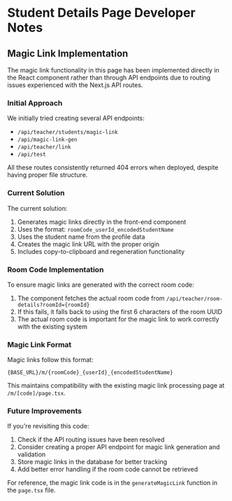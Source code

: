 # Student Details Page Developer Notes

## Magic Link Implementation

The magic link functionality in this page has been implemented directly in the React component rather than through API endpoints due to routing issues experienced with the Next.js API routes.

### Initial Approach

We initially tried creating several API endpoints:
- `/api/teacher/students/magic-link`
- `/api/magic-link-gen`
- `/api/teacher/link`
- `/api/test`

All these routes consistently returned 404 errors when deployed, despite having proper file structure.

### Current Solution

The current solution:
1. Generates magic links directly in the front-end component
2. Uses the format: `roomCode_userId_encodedStudentName`
3. Uses the student name from the profile data
4. Creates the magic link URL with the proper origin
5. Includes copy-to-clipboard and regeneration functionality

### Room Code Implementation

To ensure magic links are generated with the correct room code:
1. The component fetches the actual room code from `/api/teacher/room-details?roomId={roomId}`
2. If this fails, it falls back to using the first 6 characters of the room UUID
3. The actual room code is important for the magic link to work correctly with the existing system

### Magic Link Format

Magic links follow this format:
```
{BASE_URL}/m/{roomCode}_{userId}_{encodedStudentName}
```

This maintains compatibility with the existing magic link processing page at `/m/[code]/page.tsx`.

### Future Improvements

If you're revisiting this code:
1. Check if the API routing issues have been resolved
2. Consider creating a proper API endpoint for magic link generation and validation
3. Store magic links in the database for better tracking
4. Add better error handling if the room code cannot be retrieved

For reference, the magic link code is in the `generateMagicLink` function in the `page.tsx` file.